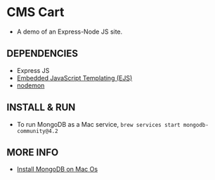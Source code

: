 # CMS Cart

- A demo of an Express-Node JS site.

## DEPENDENCIES

- Express JS
- [Embedded JavaScript Templating (EJS)](https://ejs.co/)
- [nodemon](https://nodemon.io/)


## INSTALL & RUN

- To run MongoDB as a Mac service, `brew services start mongodb-community@4.2`











## MORE INFO

- [Install MongoDB on Mac Os](https://docs.mongodb.com/manual/tutorial/install-mongodb-on-os-x/)


